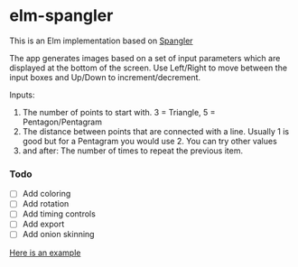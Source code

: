 # elm-spangler
This is an Elm implementation based on [Spangler](https://github.com/smurp/spangler_js/)

The app generates images based on a set of input parameters which are displayed at the bottom of the screen.
Use Left/Right to move between the input boxes and Up/Down to increment/decrement.

Inputs:
1) The number of points to start with. 3 = Triangle, 5 = Pentagon/Pentagram
2) The distance between points that are connected with a line. Usually 1 is good but for a Pentagram you would use 2. You can try other values
3) and after: The number of times to repeat the previous item.

### Todo
- [ ] Add coloring
- [ ] Add rotation
- [ ] Add timing controls
- [ ] Add export
- [ ] Add onion skinning

[Here is an example](https://tilmans.github.io/elm-spangler/#2,5,3,6,11)
